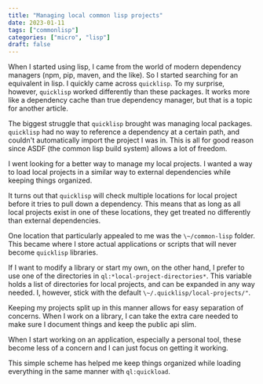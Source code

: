 ```yaml
---
title: "Managing local common lisp projects"
date: 2023-01-11
tags: ["commonlisp"]
categories: ["micro", "lisp"]
draft: false
---
```


When I started using lisp, I came from the world of modern dependency managers (npm, pip, maven, and the like). So I started searching for an equivalent in lisp. I quickly came across `quicklisp`. To my surprise, however, `quicklisp` worked differently than these packages. It works more like a dependency cache than true dependency manager, but that is a topic for another article.

The biggest struggle that `quicklisp` brought was managing local packages. `quicklisp` had no way to reference a dependency at a certain path, and couldn't automatically import the project I was in. This is all for good reason since ASDF (the common lisp build system) allows a lot of freedom.

I went looking for a better way to manage my local projects. I wanted a way to load local projects in a similar way to external dependencies while keeping things organized.

It turns out that `quicklisp` will check multiple locations for local project before it tries to pull down a dependency. This means that as long as all local projects exist in one of these locations, they get treated no differently than external dependencies.

One location that particularly appealed to me was the `\~/common-lisp` folder. This became where I store actual applications or scripts that will never become `quicklisp` libraries.

If I want to modify a library or start my own, on the other hand, I prefer to use one of the directories in `ql:*local-project-directories*`. This variable holds a list of directories for local projects, and can be expanded in any way needed. I, however, stick with the default `\~/.quicklisp/local-projects/"`.

Keeping my projects split up in this manner allows for easy separation of concerns. When I work on a library, I can take the extra care needed to make sure I document things and keep the public api slim.

When I start working on an application, especially a personal tool, these become less of a concern and I can just focus on getting it working.

This simple scheme has helped me keep things organized while loading everything in the same manner with `ql:quickload`.
